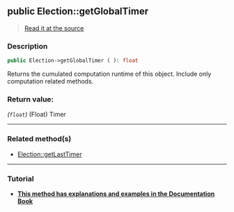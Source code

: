 ## public Election::getGlobalTimer

> [Read it at the source](https://github.com/julien-boudry/Condorcet/blob/master/src/Election.php#L182)

### Description    

```php
public Election->getGlobalTimer ( ): float
```

Returns the cumulated computation runtime of this object. Include only computation related methods.
    

### Return value:   

*(`float`)* (Float) Timer


---------------------------------------

### Related method(s)      

* [Election::getLastTimer](/Docs/ApiReferences/Election%20Class/public%20Election--getLastTimer.md)    

---------------------------------------

### Tutorial

* **[This method has explanations and examples in the Documentation Book](https://www.condorcet.io/3.AsPhpLibrary/7.GoFurther/TimerBenchMarking)**    
